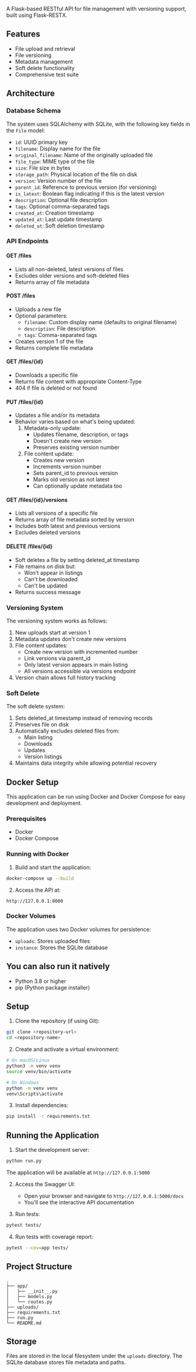 
A Flask-based RESTful API for file management with versioning support, built using Flask-RESTX.

## Features

- File upload and retrieval
- File versioning
- Metadata management
- Soft delete functionality
- Comprehensive test suite

## Architecture

### Database Schema

The system uses SQLAlchemy with SQLite, with the following key fields in the `File` model:

- `id`: UUID primary key
- `filename`: Display name for the file
- `original_filename`: Name of the originally uploaded file
- `file_type`: MIME type of the file
- `size`: File size in bytes
- `storage_path`: Physical location of the file on disk
- `version`: Version number of the file
- `parent_id`: Reference to previous version (for versioning)
- `is_latest`: Boolean flag indicating if this is the latest version
- `description`: Optional file description
- `tags`: Optional comma-separated tags
- `created_at`: Creation timestamp
- `updated_at`: Last update timestamp
- `deleted_at`: Soft deletion timestamp

### API Endpoints

#### GET /files
- Lists all non-deleted, latest versions of files
- Excludes older versions and soft-deleted files
- Returns array of file metadata

#### POST /files
- Uploads a new file
- Optional parameters:
  - `filename`: Custom display name (defaults to original filename)
  - `description`: File description
  - `tags`: Comma-separated tags
- Creates version 1 of the file
- Returns complete file metadata

#### GET /files/{id}
- Downloads a specific file
- Returns file content with appropriate Content-Type
- 404 if file is deleted or not found

#### PUT /files/{id}
- Updates a file and/or its metadata
- Behavior varies based on what's being updated:
  1. Metadata-only update:
     - Updates filename, description, or tags
     - Doesn't create new version
     - Preserves existing version number
  2. File content update:
     - Creates new version
     - Increments version number
     - Sets parent_id to previous version
     - Marks old version as not latest
     - Can optionally update metadata too

#### GET /files/{id}/versions
- Lists all versions of a specific file
- Returns array of file metadata sorted by version
- Includes both latest and previous versions
- Excludes deleted versions

#### DELETE /files/{id}
- Soft deletes a file by setting deleted_at timestamp
- File remains on disk but:
  - Won't appear in listings
  - Can't be downloaded
  - Can't be updated
- Returns success message

### Versioning System

The versioning system works as follows:

1. New uploads start at version 1
2. Metadata updates don't create new versions
3. File content updates:
   - Create new version with incremented number
   - Link versions via parent_id
   - Only latest version appears in main listing
   - All versions accessible via versions endpoint
4. Version chain allows full history tracking

### Soft Delete

The soft delete system:
1. Sets deleted_at timestamp instead of removing records
2. Preserves file on disk
3. Automatically excludes deleted files from:
   - Main listing
   - Downloads
   - Updates
   - Version listings
4. Maintains data integrity while allowing potential recovery



## Docker Setup

This application can be run using Docker and Docker Compose for easy development and deployment.

### Prerequisites

- Docker
- Docker Compose

### Running with Docker

1. Build and start the application:
```bash
docker-compose up --build
```

2. Access the API at:
```
http://127.0.0.1:8000
```

### Docker Volumes

The application uses two Docker volumes for persistence:
- `uploads`: Stores uploaded files
- `instance`: Stores the SQLite database



## You can also run it natively

- Python 3.8 or higher
- pip (Python package installer)

## Setup

1. Clone the repository (if using Git):
```bash
git clone <repository-url>
cd <repository-name>
```

2. Create and activate a virtual environment:
```bash
# On macOS/Linux
python3 -m venv venv
source venv/bin/activate

# On Windows
python -m venv venv
venv\Scripts\activate
```

3. Install dependencies:
```bash
pip install -r requirements.txt
```


## Running the Application

1. Start the development server:
```bash
python run.py
```


The application will be available at `http://127.0.0.1:5000`

2. Access the Swagger UI:
   - Open your browser and navigate to `http://127.0.0.1:5000/docs`
   - You'll see the interactive API documentation

3. Run tests:
```bash
pytest tests/
```

4. Run tests with coverage report:
```bash
pytest --cov=app tests/
```



## Project Structure

```
.
├── app/
│   ├── __init__.py
│   ├── models.py
│   └── routes.py
├── uploads/
├── requirements.txt
├── run.py
└── README.md
```

## Storage

Files are stored in the local filesystem under the `uploads` directory. The SQLite database stores file metadata and paths.